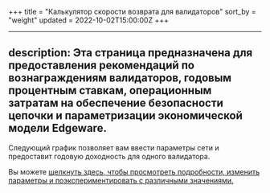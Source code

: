 +++
title = "Калькулятор скорости возврата для валидаторов"
sort_by = "weight"
updated = 2022-10-02T15:00:00Z
+++

---
description:
  Эта страница предназначена для предоставления рекомендаций по вознаграждениям валидаторов, годовым процентным ставкам, операционным затратам на обеспечение безопасности цепочки и параметризации экономической модели Edgeware.
---

Следующий график позволяет вам ввести параметры сети и предоставит годовую доходность для одного валидатора.

Вы можете [щелкнуть здесь, чтобы просмотреть подробности, изменить параметры и поэкспериментировать с различными значениями.](https://www.desmos.com/calculator/1ghpu42zin)
